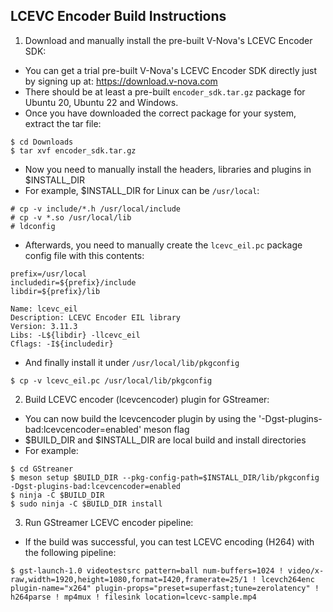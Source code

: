 LCEVC Encoder Build Instructions
--------------------------------

1. Download and manually install the pre-built V-Nova's LCEVC Encoder SDK:

- You can get a trial pre-built V-Nova's LCEVC Encoder SDK directly just by signing up at: https://download.v-nova.com
- There should be at least a pre-built `encoder_sdk.tar.gz` package for Ubuntu 20, Ubuntu 22 and Windows.
- Once you have downloaded the correct package for your system, extract the tar file:

```
$ cd Downloads
$ tar xvf encoder_sdk.tar.gz
```

- Now you need to manually install the headers, libraries and plugins in $INSTALL_DIR
- For example, $INSTALL_DIR for Linux can be `/usr/local`:

```
# cp -v include/*.h /usr/local/include
# cp -v *.so /usr/local/lib
# ldconfig
```

- Afterwards, you need to manually create the `lcevc_eil.pc` package config file with this contents:

```
prefix=/usr/local
includedir=${prefix}/include
libdir=${prefix}/lib

Name: lcevc_eil
Description: LCEVC Encoder EIL library
Version: 3.11.3
Libs: -L${libdir} -llcevc_eil
Cflags: -I${includedir}
```

- And finally install it under `/usr/local/lib/pkgconfig`

```
$ cp -v lcevc_eil.pc /usr/local/lib/pkgconfig
```

2. Build LCEVC encoder (lcevcencoder) plugin for GStreamer:

- You can now build the lcevcencoder plugin by using the '-Dgst-plugins-bad:lcevcencoder=enabled' meson flag
- $BUILD_DIR and $INSTALL_DIR are local build and install directories
- For example:

```
$ cd GStreaner
$ meson setup $BUILD_DIR --pkg-config-path=$INSTALL_DIR/lib/pkgconfig -Dgst-plugins-bad:lcevcencoder=enabled
$ ninja -C $BUILD_DIR
$ sudo ninja -C $BUILD_DIR install
```

3. Run GStreamer LCEVC encoder pipeline:

- If the build was successful, you can test LCEVC encoding (H264) with the following pipeline:

```
$ gst-launch-1.0 videotestsrc pattern=ball num-buffers=1024 ! video/x-raw,width=1920,height=1080,format=I420,framerate=25/1 ! lcevch264enc plugin-name="x264" plugin-props="preset=superfast;tune=zerolatency" ! h264parse ! mp4mux ! filesink location=lcevc-sample.mp4
```

